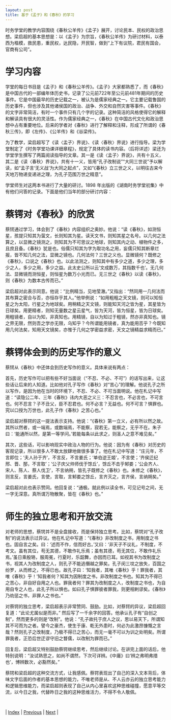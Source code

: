 ```yaml
---
layout: post
title: 基于《孟子》和《春秋》的学习
---
```


时务学堂的教学内容围绕《春秋公羊传》《孟子》展开，讨论民本、民权的政治思想。梁启超的基本思想是：以《孟子》为宗旨，《春秋公羊传》为研讨材料，以泰西为楷模，救民患，重民权，达民隐，开民智，做到“上下有议院，君民有国会，官商有公司”。

# 学习内容

学堂的每日书目是《孟子》和《春秋公羊传》。《孟子》大家都熟悉了，而《春秋》是中国古代的一部编年体历史书，记录了公元前722年至公元前481年期间的历史事件。它是中国最早的历史记载之一，被认为是儒家经典之一。它主要记载鲁国的历史事件，但也涉及其他诸侯国的政治、战争、外交和自然灾害等事件。《春秋》的文字非常简洁，有时一个事件只有几个字的记录。这种简洁的风格使得它的解释和解读具有很大的灵活性。作为儒家经典之一，《春秋》在中国古代文化和政治思想中占有重要地位。后来的学者对《春秋》进行了解释和注释，形成了所谓的《春秋三传》，即《左传》、《公羊传》和《谷梁传》。

为了教学，梁启超写了《读〈孟子〉界说》、《读〈春秋〉界说》进行指导。梁为学堂制定了《时务学堂功课详细章程》，规定了具体的读书内容。（后将详述）梁还为学堂学生撰写了两篇阅读指导的文章。其一是《读〈孟子〉界说》，共有十五义，其二是《读〈春秋〉界说》，共有十一义，皆用“孔子改制说”“大同三世说”予以解读，如“孟子言‘无义战’为大同之起点”，又如“《春秋》立三世之义，以明往古来今天地万物递变递进之理，为孔子范围万世之精意”。

学堂师生对这两本书进行了大量的研讨。1898 年出版的《湖南时务学堂初集》中有他们问答的记录。下面是他们当年的部分研讨内容：

# 蔡锷对《春秋》的欣赏

蔡锷通过学习，体会到了《春秋》内容组织之奥妙。他说：“读《春秋》，如测恒星，孩提只知其为萤文，长则知其为星。读天文书，则知其星之名号。以几何之法算之，以显微之镜测之，则知其为不可思议之地球，则知其内之动、植物件之多，且庶且备。《春秋》犹是也。俗儒只知其为字为取功名之用，妄儒只知其断章烂报，皆不知几何之法，显微之镜也。几何法何？三世之义也。显微镜何？既修之《春秋》，口说之《春秋》也。以此法测之，则知其中有多少之道，多少之理，多少之人，多少之用，多少之益。此太史公所以云‘文成数万，其指数千也’。无几何法、显微镜而测恒星，则恒星为数万小光而已。无三世之《春秋》以读《春秋》，则《春秋》为数本古传而已。”

梁启超对此表示同意。他说：“比例精当，见地莹澈。”又指出：“然同用一几何法而其布算之密合与否，亦恒存乎其人。”他举例说：“如用粗粗之天文镜，则可以知恒星之为太阳，行星之为地球矣。用稍精之天文镜，则能知天河之皆为星，其星皆为日球矣。用更精者，则知无量数之星云星气，皆为天河，皆为恒星，皆为日球矣。用粗镜者，自以为知，非真知也。用精镜，自以为知过于粗镜，然亦非真知也。镜之界无限，然则吾之学亦无限，乌知乎？今所谓能用镜者，真为能用否乎？今既知用几何法矣，知用天文镜矣，亦惟于几何之学密益求密，天文之镜精益求精而已。”

# 蔡锷体会到的历史写作的意义

蔡锷从《春秋》中还体会到历史写作的意义。具体来说有两点：

首先，历史写作可以把有些不好当面说（“不忍、不必、不可”）的话写出来，让这些话让后来的人知道。比如他对孔子写作《春秋》对“苦心”的理解。他说孔子之所以写作，是因为他在当时的环境下，不忍、不必、不可当面明说。他在札记中写道：“读隐公二年、三年《春秋》讳内大恶之义三：不忍言也，不必言也，不可言也。何不忍言？子不丑父，臣不忍君也。何不必言？无益也。何不可言？惧罪也。究以口授为万世也，此孔子作《春秋》之苦心也。”

梁启超对蔡锷的这一提法表示支持。他说：“《春秋》第一立义，必有所以然之故。其所以然者，或一端焉，或数端焉，不能察，寂若无，能察之，无乎不在。朱子曰：‘能通所以然，是第一等学问。’若能每条以此求之，则圣人之意不难见矣。”

其次，这些话，可以影响现实中政治人物的行为。他说：因为有《春秋》对历史的客观记录，所以很多人不敢太放肆地做很多事了。他在札记中写道：“庄元年，不言即位；‘夫人孙于齐’，不言反，不言姜氏；‘单伯逆王姬’，不言使；‘齐侯迁纪邢、晋、郚，不言取’；‘公子庆父帅师伐于馀丘’，馀丘不击乎邾娄；‘公会齐人、宋人、陈人、蔡人伐卫’，不言纳朔，皆孔子既修之《春秋》也。未修之《春秋》，则言反，言姜氏，言使，言取，言邾娄之馀丘，言齐灭之，言齐侯，言纳朔矣。”

梁启超对此也表示赞同。他回复说：“通极。就此例以读全书，可见记号之间，无一字无深意。真所谓万物散聚，皆在《春秋》也。”

# 师生的独立思考和开放交流

对老师的思想，蔡锷并不是全盘接收，而是保持独立思考。比如，蔡锷对“孔子改制”的说法表示过异议。他在札记中写道：“《春秋》非改制度之书，用制度之书也。固自言之矣。曰：‘述而不作，信而好古。’又曰：‘非天子不议礼，不制度，不考文。虽有其位，苟无其德，不敢作礼乐焉；虽有其德，苟无其位，不敢作礼乐焉。’虽日乘殷辂，服周冕，行夏时，乐韶舞，亦因而已耳。如视其书为改制度之书，视其人为改制度之人，则孔子不能逃僭越之罪矣。孔子闵三坟之放失，百国之纷罗，从而修之，不得已也。故孔子曰：‘知我者，其唯《春秋》乎！罪我者，其唯《春秋》乎！’知我者何？知其为因制度之书，非改制度之书也。知其为不得已之苦心，非自好自用之人也。罪我者何？罪其为改制度之人，改制度之书也，为自用自专之人也，此孔子所以惧也。如曰孔子惧罪彼者罪我，则更相剌谬矣。《春秋》乃劝惩之书，非罪人之书也。”

对蔡锷的独立思考，梁启超表示非常赞同、鼓励。比如，对蔡锷的异议，梁启超回复道：“此论尤属似是而非。” 然后写了一千余字的回答。他承认孔子有“自创之制”，然而更多的则是“改制”。他说：“孔子故托于庶人之议，思以易天下，所谓知其不可而为之者。譬今之豪杰，使生于康、乾无外患时，何必为此激昂慷慨之言哉？然则孔子之改制度，乃极不得已之苦心，而无一毫不可以为训之处明矣。所谓罪我者，正恐后世迂谬守旧之瞀儒，以改制为罪而已。”

回复后，梁启超又特别鼓励蔡锷继续思考，然后继续讨论。在讲完上面的话后，他特别说明：“汝试熟思之，如尚不谓然，下次可详辨。《中庸》曰‘辨之弗明弗措也’，博辨数次，必豁然矣。”

蔡锷和梁启超的这种交流方式，让我感佩。蔡锷表现出了自己的深入文本背后，体味文字后面的作者的基本思想的能力，不唯老师是从、不人云亦云的独立思考能力和逻辑思维能力，而梁启超则表现了自己从内心里喜欢这种思维碰撞，愿意平等交流，以今日之我，代替昨日之我的这种思维活力，不得不令人敬佩。

<br/>

| [Index](./) | [Previous](1-5-learn) | [Next](1-7-politic) |
